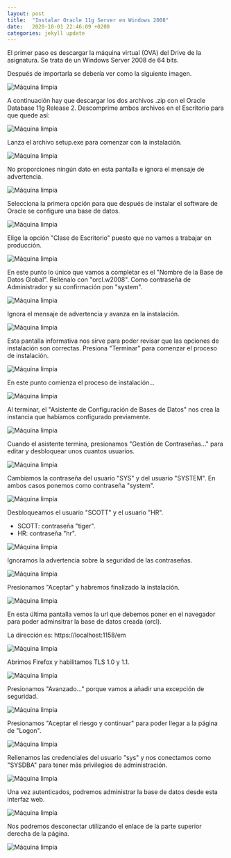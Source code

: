 ```yaml
---
layout: post
title:  "Instalar Oracle 11g Server en Windows 2008"
date:   2020-10-01 22:46:09 +0200
categories: jekyll update
---
```

El primer paso es descargar la máquina virtual (OVA) del Drive de la asignatura. Se trata de un Windows Server 2008 de 64 bits.

Después de importarla se debería ver como la siguiente imagen.

![Máquina limpia](/assets/w2008_oracle_instalacion/1.png)

A continuación hay que descargar los dos archivos .zip con el Oracle Database 11g Release 2. Descomprime ambos archivos en el Escritorio para que quede así:

![Máquina limpia](/assets/w2008_oracle_instalacion/2.png)

Lanza el archivo setup.exe para comenzar con la instalación.

![Máquina limpia](/assets/w2008_oracle_instalacion/3.png)

No proporciones ningún dato en esta pantalla e ignora el mensaje de advertencia.

![Máquina limpia](/assets/w2008_oracle_instalacion/4.png)

Selecciona la primera opción para que después de instalar el software de Oracle se configure una base de datos.

![Máquina limpia](/assets/w2008_oracle_instalacion/5.png)

Elige la opción "Clase de Escritorio" puesto que no vamos a trabajar en producción.

![Máquina limpia](/assets/w2008_oracle_instalacion/6.png)

En este punto lo único que vamos a completar es el "Nombre de la Base de Datos Global". Rellénalo con "orcl.w2008". Como contraseña de Administrador y su confirmación pon "system".

![Máquina limpia](/assets/w2008_oracle_instalacion/7.png)

Ignora el mensaje de advertencia y avanza en la instalación.

![Máquina limpia](/assets/w2008_oracle_instalacion/8.png)

Esta pantalla informativa nos sirve para poder revisar que las opciones de instalación son correctas. Presiona "Terminar" para comenzar el proceso de instalación.

![Máquina limpia](/assets/w2008_oracle_instalacion/9.png)

En este punto comienza el proceso de instalación...

![Máquina limpia](/assets/w2008_oracle_instalacion/10.png)

Al terminar, el "Asistente de Configuración de Bases de Datos" nos crea la instancia que habíamos configurado previamente.

![Máquina limpia](/assets/w2008_oracle_instalacion/11.png)

Cuando el asistente termina, presionamos "Gestión de Contraseñas..." para editar y desbloquear unos cuantos usuarios.

![Máquina limpia](/assets/w2008_oracle_instalacion/12.png)

Cambiamos la contraseña del usuario "SYS" y del usuario "SYSTEM". En ambos casos ponemos como contraseña "system".

![Máquina limpia](/assets/w2008_oracle_instalacion/13.png)

Desbloqueamos el usuario "SCOTT" y el usuario "HR".
* SCOTT: contraseña "tiger".
* HR: contraseña "hr".

![Máquina limpia](/assets/w2008_oracle_instalacion/14.png)

Ignoramos la advertencia sobre la seguridad de las contraseñas.

![Máquina limpia](/assets/w2008_oracle_instalacion/15.png)

Presionamos "Aceptar" y habremos finalizado la instalación.

![Máquina limpia](/assets/w2008_oracle_instalacion/16.png)

En esta última pantalla vemos la url que debemos poner en el navegador para poder adminsitrar la base de datos creada (orcl).

La dirección es: https://localhost:1158/em

![Máquina limpia](/assets/w2008_oracle_instalacion/17.png)

Abrimos Firefox y habilitamos TLS 1.0 y 1.1.

![Máquina limpia](/assets/w2008_oracle_instalacion/18.png)

Presionamos "Avanzado..." porque vamos a añadir una excepción de seguridad.

![Máquina limpia](/assets/w2008_oracle_instalacion/19.png)

Presionamos "Aceptar el riesgo y continuar" para poder llegar a la página de "Logon".

![Máquina limpia](/assets/w2008_oracle_instalacion/20.png)

Rellenamos las credenciales del usuario "sys" y nos conectamos como "SYSDBA" para tener más privilegios de administración.

![Máquina limpia](/assets/w2008_oracle_instalacion/21.png)

Una vez autenticados, podremos administrar la base de datos desde esta interfaz web.

![Máquina limpia](/assets/w2008_oracle_instalacion/22.png)

Nos podremos desconectar utilizando el enlace de la parte superior derecha de la página.


![Máquina limpia](/assets/w2008_oracle_instalacion/23.png)
